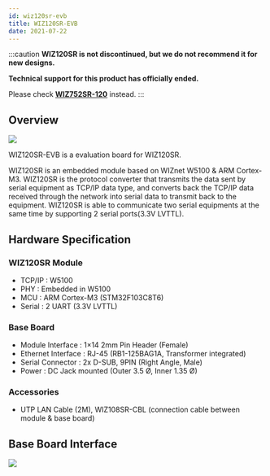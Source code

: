 ```yaml
---
id: wiz120sr-evb
title: WIZ120SR-EVB
date: 2021-07-22
---
```


:::caution
**WIZ120SR is not discontinued, but we do not recommend it for new designs.**

**Technical support for this product has officially ended.**

Please check **[WIZ752SR-120](./../WIZ752SR-12x-Series/WIZ752SR-120/WIZ752SR-120.md)** instead.
:::

## Overview

![](/img/products/wiz120sr/ShopDtl_1054_20150108164456.jpg)

WIZ120SR-EVB is a evaluation board for WIZ120SR.

WIZ120SR is an embedded module based on WIZnet W5100 &  ARM Cortex-M3. WIZ120SR is the protocol converter that transmits the data sent by serial equipment as TCP/IP data type, and converts back the TCP/IP data received through the network into serial data to transmit back to the equipment. WIZ120SR is able to communicate two serial equipments at the same time by supporting 2 serial ports(3.3V LVTTL).

## Hardware Specification

### WIZ120SR Module

- TCP/IP : W5100
- PHY : Embedded in W5100
- MCU : ARM Cortex-M3 (STM32F103C8T6)
- Serial : 2 UART (3.3V LVTTL)

### Base Board

- Module Interface : 1×14 2mm Pin Header (Female)
- Ethernet Interface : RJ-45 (RB1-125BAG1A, Transformer integrated)
- Serial Connector : 2x D-SUB, 9PIN (Right Angle, Male)
- Power : DC Jack mounted (Outer 3.5 Ø, Inner 1.35 Ø)

### Accessories

- UTP LAN Cable (2M), WIZ108SR-CBL (connection cable between module & base board)

## Base Board Interface

![](/img/products/wiz120sr/140627_7350.jpg)

